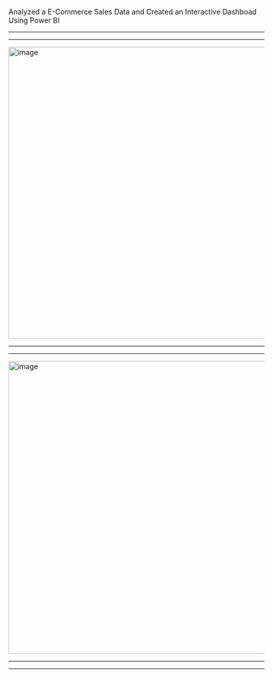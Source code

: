 Analyzed a E-Commerce Sales Data and Created an Interactive Dashboad Using Power BI

---
---

<img width="1028" height="575" alt="image" src="https://github.com/user-attachments/assets/3548236f-6bb6-43c7-a42e-d4eba0faf53b" />

---
---


<img width="1023" height="577" alt="image" src="https://github.com/user-attachments/assets/e3a9ea3a-f90c-4931-8938-904e5545cc42" />


---
---

